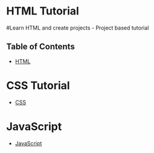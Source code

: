 HTML Tutorial
=================
#Learn HTML and create projects - Project based tutorial

## Table of Contents
 * [HTML](https://github.com/369webforall/HTML-Tutorial)
	
CSS Tutorial
=================

* [CSS](https://github.com/369webforall/CSS)


JavaScript
================

* [JavaScript](https://github.com/369webforall/JavaScript)


